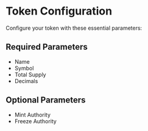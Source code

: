# Token Configuration

Configure your token with these essential parameters:

## Required Parameters
- Name
- Symbol
- Total Supply
- Decimals

## Optional Parameters
- Mint Authority
- Freeze Authority 